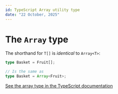 ```yaml
---
id: TypeScript Array utility type
date: "22 October, 2025"
---
```


# The `Array` type

The shorthand for `T[]` is _identical_ to `Array<T>`:

```typescript
type Basket = Fruit[];

// Is the same as
type Basket = Array<Fruit>;
```

[See the array type in the TypeScript documentation](https://www.typescriptlang.org/docs/handbook/2/objects.html#the-array-type)

